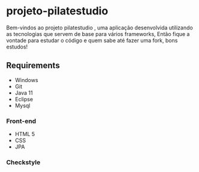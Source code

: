 # projeto-pilatestudio

 Bem-vindos ao projeto pilatestudio , uma aplicação desenvolvida utilizando as tecnologias que servem de base para vários frameworks, Então fique a vontade para estudar o código e quem sabe até fazer uma fork, bons estudos! 


## Requirements

* Windows
* Git
* Java 11
* Eclipse
* Mysql

### Front-end

+ HTML 5
+ CSS
+ JPA

### Checkstyle

